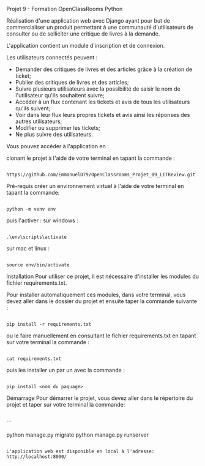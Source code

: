 Projet 9 - Formation OpenClassRooms Python

Réalisation d'une application web avec Django ayant pour but de commercialiser un produit permettant à une communauté d'utilisateurs de consulter ou de solliciter une critique de livres à la demande.

L'application contient un module d'inscription et de connexion.

Les utilisateurs connectés peuvent :
<ul>
<li>Demander des critiques de livres et des articles grâce à la création de ticket;</li>
<li>Publier des critiques de livres et des articles;</li>
<li>Suivre plusieurs utilisateurs avec la possibilité de saisir le nom de l'utilisateur qu'ils souhaitent suivre;</li>
<li>Accéder à un flux contenant les tickets et avis de tous les utilisateurs qu'ils suivent;</li>
<li>Voir dans leur flux leurs propres tickets et avis ainsi les réponses des autres utilisateurs;</li>
<li>Modifier ou supprimer les tickets;</li>
<li>Ne plus suivre des utilisateurs.</li>
</ul>

Vous pouvez accéder à l'application en :

clonant le projet à l'aide de votre terminal en tapant la commande :
<br> 

```

https://github.com/EmmanuelD79/OpenClassrooms_Projet_09_LITReview.git

```

Pré-requis
créer un environnement virtuel à l'aide de votre terminal en tapant la commande:

```

python -m venv env

````

puis l'activer :
sur windows :

```

.\env\scripts\activate

```

sur mac et linux :

```

source env/bin/activate

```

Installation
Pour utiliser ce projet, il est nécessaire d'installer les modules du fichier requirements.txt.

Pour installer automatiquement ces modules, dans votre terminal, vous devez aller dans le dossier du projet et ensuite taper la commande suivante :
```

pip install -r requirements.txt

```

ou le faire manuellement en consultant le fichier requirements.txt en tapant sur votre terminal la commande :

```

cat requirements.txt

```

puis les installer un par un avec la commande :

```

pip install <nom du paquage>

```

Démarrage
Pour démarrer le projet, vous devez aller dans le répertoire du projet et taper sur votre terminal la commande:

<br> 
```
	
python manage.py migrate
python manage.py runserver
	
```

L'application web est disponible en local à l'adresse:  http://localhost:8000/
